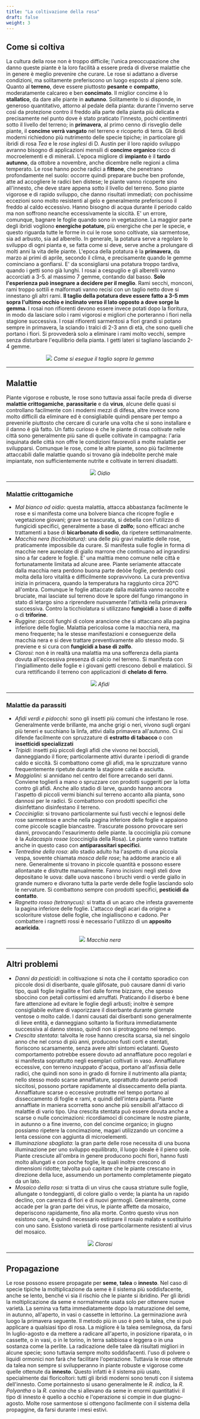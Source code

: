 ```yaml
---
title: "La coltivazione della rosa"
draft: false
weight: 3
---
```





## Come si coltiva

La cultura della rose non è troppo difficile; l'unica preoccupazione che danno queste piante è la loro facilità a essere preda di diverse malattie che in genere è meglio prevenire che curare. Le rose si adattano a diverse condizioni, ma solitamente preferiscono un luogo esposto al pieno sole. Quanto al **terreno**, deve essere piuttosto **pesante** e **compatto**, moderatamente calcareo e ben **concimato**. Il miglior concime è lo **stallatico**, da dare alle piante in **autunno**. Solitamente lo si disponde, in generoso quantitativo, attorno al pedale della pianta: durante l'inverno serve così da protezione contro il freddo alla parte della pianta più delicata e precisamente nel punto dove è stato praticato l'innesto, pochi centimentri sotto il livello del terreno; in **primavera**, al primo cenno di risveglio delle piante, il **concime verrà vangato** nel terreno e ricoperto di terra. Gli ibridi moderni richiedono più nutrimento delle specie tipiche; in particolare gli ibridi di rosa _Tea_ e le _rose inglesi_ di D. Austin per il loro rapido sviluppo avranno bisogno di applicazioni mensili di **concime organico** ricco di mocroelementi e di minerali.
L'epoca migliore di **impianto** è il **tardo autunno**, da ottobre a novembre, anche dicembre nelle regioni a clima temperato. Le rose hanno poche radici a **fittone**, che penetrano profondamente nel suolo: occorre quindi preparare buche ben profonde, atte ad accogliere le radici ben distese; le piante vanno ricoperte sino all'innesto, che deve stare appena sotto il livello del terreno. Sono piante vigorose e di rapido sviluppo, che danno risultati immediati; con pochissime eccezioni sono molto resistenti al gelo e generalmente preferiscono il freddo al caldo eccessivo. Hanno bisogno di acqua durante il periodo caldo ma non soffrono neanche eccessivamente la siccità. E' un errore, comunque, bagnare le foglie quando sono in vegetazione.
La maggior parte degli ibridi vogliono **energiche potature**, più energiche che per le specie, e questo riguarda tutte le forme in cui le rose sono coltivate, sia sarmentose, sia ad arbusto, sia ad alberello. In generale, la potatura serve a regolare lo sviluppo di ogni pianta e, se fatta come si deve, serve anche a prolungare di molti anni la vita delle piante. L'epoca della potatura è la **primavera**, da marzo ai primi di aprile, secondo il clima, e precisamente quando le gemme cominciano a gonfiarsi. E' da sconsigliarsi una potatura troppo tardiva, quando i getti sono già lunghi. I rosai a cespuglio e gli alberelli vanno accorciati a 3-5. al massimo 7 gemme, contando dal basso. **Solo l'esperienza può insegnare a decidere per il meglio**. Rami secchi, monconi, rami troppo sottili e malformati vanno recisi con un taglio netto dove si innestano gli altri rami. **Il taglio della potatura deve essere fatto a 3-5 mm sopra l'ultimo occhio e inclinato verso il lato opposto a dove sorge la gemma**. I rosai non rifiorenti devono essere invece potati dopo la fioritura, in modo da lasciare solo i rami vigorosi e migliori che porteranno i fiori nella stagione successiva. I rosai rifiorenti sarmentosi a fiori grandi si potano sempre in primavera, la sciando i tralci di 2-3 ann di età, che sono quelli che portano i fiori. Si provvederà solo a eliminare i rami molto vecchi, sempre senza disturbare l'equilibrio della pianta. I getti lateri si tagliano lasciando 2-4 gemme.

<div align="center">
<img src="https://2.bp.blogspot.com/-x308jqSWdRQ/VsGtbHxL9HI/AAAAAAAABYY/EJjbvhZHPbg/s640/POTATURA%2BDELLE%2BROSE.gif">
<i>Come si esegue il taglio sopra la gemma</i>
</div>

---


## Malattie

Piante vigorose e robuste, le rose sono tuttavia assai facile preda di diverse **malattie crittogamiche**, **parassitarie** e da **virus**, alcune delle quasi si controllano facilmente con i moderni mezzi di difesa, altre invece sono molto difficili da eliminare ed è consigliabile quindi pensare per tempo a prevenirle piuttosto che cercare di curarle una volta che si sono installare e il danno è già fatto.
Un fatto curioso è che le piante di rosa coltivate nelle città sono generalmente più sane di quelle coltivate in campagna: l'aria inquinata delle città non offre le condizioni favorevoli a molte malattie per svilupparsi. Comunque le rose, come le altre piante, sono più facilmente attaccabili dalle malattie quando si trovano già indebolite perchè male impiantate, non sufficientemente nutrite e coltivate in terreni disadatti.




<div align="center">
<img src="https://www.giardinaggio.it/speciali/malattie_rose/parassiti_rose_NG3.jpg">
<i>Oidio</i>
</div>

---

### Malattie crittogamiche



* _Mal bianco od oidio_: questa malattia, attacca abbastanza facilmente le rose e si manifesta come una bolvere bianca che ricopre foglie e vegetazione giovani; grave se trascurata, si debella con l'utilizzo di fungicidi specifici, generalmente a base di **zolfo**; sono efficaci anche trattamenti a base di **bicarbonato di sodio**, da ripetere settimanalmente.
* _Macchia nera (ticchiolatura)_: una delle più gravi malattie delle rose, praticamente impossibile da curare. Si manifesta sulle foglie in forma di macchie nere aureolate di giallo marrone che continuano ad ingrandirsi sino a far cadere le foglie. E' una malttia meno comune nelle città e fortunatamente limitata ad alcune aree. Piante seriamente attaccate dalla macchia nera perdono buona parte deòòe foglie, perdendo così molta della loro vitalità e difficilmente sopravvivono. La cura preventiva inizia in primacera, quando la temperatura ha raggiunto circa 20°C all'ombra. Comunque le foglie attaccate dalla malattia vanno raccolte e bruciate, mai lasciate sul terreno dove le spore del fungo rimangono in stato di letargo sino a riprendere nuovamente l'attività nella primavera successiva. Contro la ticchiolatura si utilizzano **fungicidi** a base di **zolfo** o di **triforine**.
* _Ruggine_: piccoli funghi di colore arancione che si attaccano alla pagina inferiore delle foglie. Malattia pericolosa come la macchia nera, ma meno frequente; ha le stesse manifestazioni e conseguenze della macchia nera e si deve trattare preventivamente allo stesso modo. Si previene e si cura con **fungicidi a base di zolfo**.
* _Clorosi_: non è in realtà una malattia ma una sofferenza della pianta dovuta all'eccessiva presenza di calcio nel terreno. Si manifesta con l'ingiallimento delle foglie e i giovani getti crescono deboli e malaticci. Si cura rettificando il terreno con applicazioni di **chelato di ferro**.


<div align="center">
<img src="https://www.giardinaggio.it/speciali/malattie_rose/parassiti_rose_NG1.jpg">
<i>Afidi</i>
</div>

---

### Malattie da parassiti



* _Afidi verdi e pidocchi_: sono gli insetti più comuni che infestano le rose. Generalmente verde brillante, ma anche grigi o neri, vivono sugli organi più teneri e succhiano la linfa, attivi dalla primavera all'autunno. Ci si difende facilmente con spruzzature di **estratto di tabacco** o con **insetticidi specializzati**
* _Tripidi_: insetti più piccoli degli afidi che vivono nei boccioli, danneggiando il fiore; particolarmente attivi durante i periodi di grande caldo e siccità. Si combattono come gli afidi, ma le spruzzature vanno frequentemente ripetute durante la stagione calda e asciutta. 
* _Maggiolini_: si annidano nel centro del fiore arrecando seri danni. Conviene toglierli a mano o spruzzare con prodotti suggeriti per la lotta contro gli afidi. Anche allo stadio di larve, quando hanno ancora l'aspetto di piccoli vermi bianchi sul terreno accanto alla pianta, sono dannosi per le radici. Si combattono con prodotti specifici che disinfettano disinfestano il terreno. 
* _Cocciniglia_: si trovano particolarmente sui fusti vecchi e legnosi delle rose sarmentose e anche nella pagina inferiore delle foglie e appaiono come piccole scaglie biancastre. Trascurate possono provocare seri danni, provocando l'esaurimento delle piante. la cocciniglia più comune è la _Aulacaspis rosae_ (cocciniglia della Rosa). Le piante vanno trattate anche in questo caso con **antiparassitari specifici**.
* _Tentredine della rosa_: allo stadio adulto ha l'aspetto di una piccola vespa, sovente chiamata _mosca delle rose_; ha addome arancio e ali nere. Generalmente si trovano in piccole quantità e possono essere allontanate e distrutte manualmente. Fanno incisioni negli steli dove depositano le uova: dalle uova nascono i bruchi verdi o verde giallo in grande numero e divorano tutta la parte verde delle foglie lasciando solo le nervature. Si combattono sempre con prodotti specifici, **pesticidi da contatto**.
* _Ragnetto rosso (tetranycus)_: si tratta di un acaro che infesta gravemente la pagina inferiore delle foglie. L'attacco degli acari da origine a scoloriture vistose delle foglie, che ingialliscono e cadono. Per combattere i ragnetti rossi è necessario l'utilizzo di un **apposito acaricida**.


<div align="center">
<img src="https://www.giardinaggio.it/speciali/malattie_rose/parassiti_rose_NG4.jpg">
<i>Macchia nera</i>
</div>

---

## Altri problemi

* _Danni da pesticidi_: in coltivazione si nota che il contatto sporadico con piccole dosi di diserbante, quale glifosate, può causare danni di vario tipo, quali foglie ingiallite e fiori dalle forme bizzarre, che spesso sboccino con petali cortissimi ed arruffati. Praticando il diserbo è bene fare attenzione ad evitare le foglie degli arbusti; inoltre è sempre consigliabile evitare di vaporizzare il diserbante durante giornate ventose o molto calde. I danni causati dai diserbanti sono generalmente di lieve entità, e danneggiano soltanto la fioritura immediatamente successiva al danno stesso, quindi non si protraggono nel tempo.
* _Crescita stentata_: talvolta le rose hanno crescita scarsa, sia nel singolo anno che nel corso di più anni, producono fusti corti e stentati, fioriscono scarsamente, senza avere altri sintomi eclatanti. Questo comportamento potrebbe essere dovuto ad annaffiature poco regolari e si manifesta soprattutto negli esemplari coltivati in vaso. Annaffiature eccessive, con terreno inzuppato d'acqua, portano all'asfissia delle radici, che quindi non sono in grado di fornire il nutrimento alla pianta; nello stesso modo scarse annaffiature, soprattutto durante periodi siccitosi, possono portare rapidamente al disseccamento della pianta. Annaffiature scarse o eccessive protratte nel tempo portano al disseccamento di foglie e rami, e quindi dell'intera pianta. Piante annaffiate in maniera scorretta sono anche più sensibili all'attacco di malattie di vario tipo. Una crescita stentata può essere dovuta anche a scarse o nulle concimazioni: ricordiamoci di concimare le nostre piante, in autunno o a fine inverno, con del concime organico; in giugno possiamo ripetere la concimazione, magari utilizzando un concime a lenta cessione con aggiunta di microelementi.
* _Illuminazione sbagliata_: la gran parte delle rose necessita di una buona illuminazione per uno sviluppo equilibrato, il luogo ideale è il pieno sole. Piante cresciute all'ombra in genere producono pochi fiori, hanno fusti molto allungati e con poche foglie, le quali inoltre crescono di dimensioni ridotte; talvolta può capitare che le piante crescano in direzione della luce, assumendo un portamento completamente piegato da un lato.
* _Mosaico della rosa_: si tratta di un virus che causa striature sulle foglie, allungate o tondeggianti, di colore giallo o verde; la pianta ha un rapido declino, con carenza di fiori e di nuovi germogli. Generalmente, come accade per la gran parte dei virus, le piante affette da mosaico, deperiscono rapidamente, fino alla morte. Contro questo virus non esistono cure, è quindi necessario estirpare il rosaio malato e sostituirlo con uno sano. Esistono varietà di rose particolarmente resistenti al virus del mosaico. 

</div>
<div align="center">
<img src="https://i.imgur.com/mBzTc1r.jpg">
<i>Clorosi</i>
</div>

---

## Propagazione
Le rose possono essere propagate per **seme**, **talea** o **innesto**. Nel caso di specie tipiche la moltiplicazione da seme è il sistema più soddisfacente, anche se lento, benché vi sia il rischio che le piante si ibridino. Per gli ibridi la moltiplicazione da seme e normalmente usata solo per ottenere nuove varietà. La semina va fatta immediatamente dopo la maturazione del seme, in autunno, all'aperto, in vasi o cassette in lettorino. La germinazione avrà luogo la primavera seguente. Il metodo più in uso è però la talea, che si può applicare a qualsiasi tipo di rosa. La migliore è la talea semilegnosa, da farsi In luglio-agosto e da mettere a radicare all'aperto, in posizione riparata, o in cassette, o in vasi, o in le torino, in terra sabbiosa e leggera o in una sostanza come la perlite. La radicazione delle talee dà risultati migliori in alcune specie; sono tuttavia sempre molto soddisfacenti. l'uso di polvere o liquidi ormonici non farà che facilitare l'operazione. 
Tuttavia le rose ottenute da talea non sempre si svilupperanno in piante robuste e vigorose come quelle ottenute da **innesto**. Questo infatti è il sistema più usato, specialmente dai floricoltori: tutti gli ibridi moderni sono tenuti con il sistema dell'innesto.  Come portainnesto si usano generalmente le _R. indica_, la _R. Polyantha_ o la _R. canina_ che si allevano da seme in enormi quantitativi: il tipo di innesto è quello a occhio e l'operazione si compie in due giugno-agosto. Molte rose sarmentose si ottengono facilmente con il sistema della propaggine, da farsi durante i mesi estivi. 




